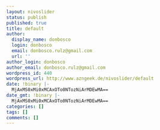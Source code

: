 ```yaml
---
layout: nivoslider
status: publish
published: true
title: default
author:
  display_name: donbosco
  login: donbosco
  email: donbosco.rulz@gmail.com
  url: ''
author_login: donbosco
author_email: donbosco.rulz@gmail.com
wordpress_id: 440
wordpress_url: http://www.azngeek.de/nivoslider/default
date: !binary |-
  MjAxMS0xMi0xMCAxOTo0NTozNiArMDEwMA==
date_gmt: !binary |-
  MjAxMS0xMi0xMCAxOTo0NTozNiArMDEwMA==
categories: []
tags: []
comments: []
---
```


